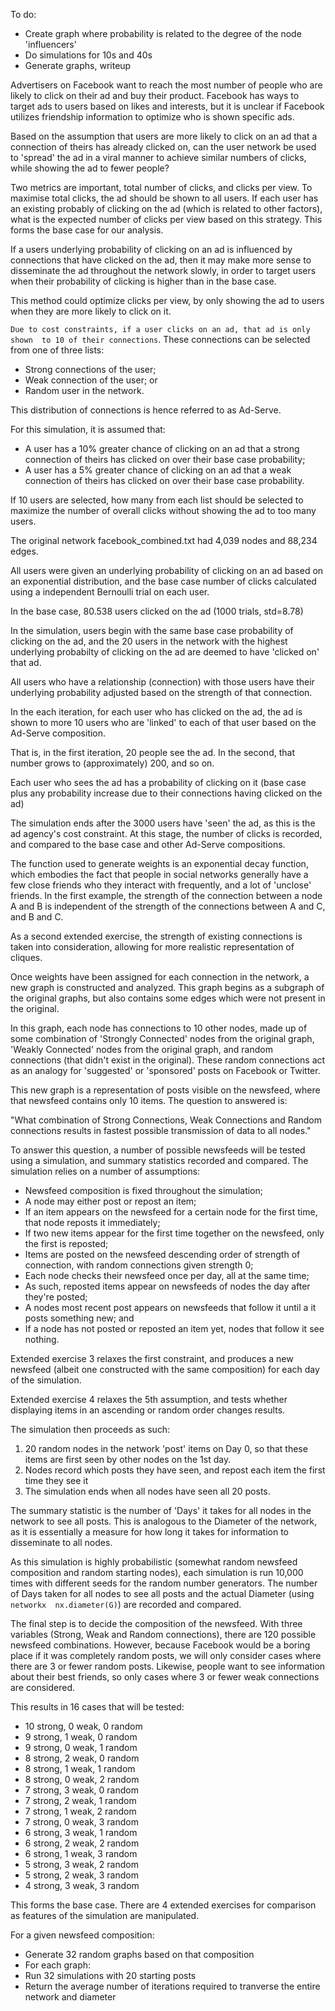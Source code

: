 To do:

- Create graph where probability is related to the degree of the node 
'influencers'
- Do simulations for 10s and 40s
- Generate graphs, writeup


Advertisers on Facebook want to reach the most number of people who are 
likely to click on their ad and buy their product. Facebook has ways to 
target ads to users based on likes and interests, but it is unclear if 
Facebook utilizes friendship information to optimize who is shown specific ads.

Based on the assumption that users are more likely to click on an ad that a
connection of theirs has already clicked on, can the user network be used 
to 'spread' the ad in a viral manner to achieve similar numbers of clicks, 
while showing the ad to fewer people?

Two metrics are important, total number of clicks, and clicks per view. To 
maximise total clicks, the ad should be shown to all users. If each user has
an existing probably of clicking on the ad (which is related to other 
factors), what is the expected number of clicks per view based on this 
strategy. This forms the base case for our analysis.

If a users underlying probability of clicking on an ad is influenced by 
connections that have clicked on the ad, then it may make more sense to 
disseminate the ad throughout the network slowly, in order to target users 
when their probability of clicking is higher than in the base case.

This method could optimize clicks per view, by only showing the ad to users 
when they are more likely to click on it.

`Due to cost constraints, if a user clicks on an ad, that ad is only shown 
to 10 of their connections`. These connections can be selected from one of 
three lists:
 - Strong connections of the user;
 - Weak connection of the user; or
 - Random user in the network.
 
This distribution of connections is hence referred to as Ad-Serve.

For this simulation, it is assumed that:
 - A user has a 10% greater chance of clicking on an ad that a strong 
 connection of theirs has clicked on over their base case probability;
 - A user has a 5% greater chance of clicking on an ad that a weak 
 connection of theirs has clicked on over their base case probability.

If 10 users are selected, how many from each list should be selected to 
maximize the number of overall clicks without showing the ad to too many users.

The original network facebook_combined.txt had 4,039 nodes and 88,234 edges.

All users were given an underlying probability of clicking on an ad based on
an exponential distribution, and the base case number of clicks calculated 
using a independent Bernoulli trial on each user.

In the base case, 80.538 users clicked on the ad (1000 trials, std=8.78)

In the simulation, users begin with the same base case probability of 
clicking on the ad, and the 20 users in the network with the highest 
underlying probabilty of clicking on the ad are deemed to have 
'clicked on' that ad. 

All users who have a relationship (connection) with those users have their 
underlying probability adjusted based on the strength of that connection.

In the each iteration, for each user who has clicked on the ad, the ad is 
shown to more 10 users who are 'linked' to each of that user based on the 
Ad-Serve composition.

That is, in the first iteration, 20 people see the ad. In the second, that 
number grows to (approximately) 200, and so on.

Each user who sees the ad has a probability of clicking on it (base case 
plus any probability increase due to their connections having clicked on the
ad)

The simulation ends after the 3000 users have 'seen' the ad, as this is the 
ad agency's cost constraint. At this stage, the number of clicks is 
recorded, and compared to the base case and other Ad-Serve compositions.



The function used to generate weights is an exponential decay function, 
which embodies the fact that people in social networks generally have a few 
close friends who they interact with frequently, and a lot of 'unclose' 
friends. In the first example, the strength of the connection between a node 
A and B is independent of the strength of the connections between A and C, 
and B and C.

As a second extended exercise, the strength of existing connections is taken 
into consideration, allowing for more realistic representation of cliques.

Once weights have been assigned for each connection in the network, a new 
graph is constructed and analyzed. This graph begins as a subgraph of the 
original graphs, but also contains some edges which were not present in the 
original.

In this graph, each node has connections to 10 other nodes, made up of some 
combination of 'Strongly Connected' nodes from the original graph, 'Weakly 
Connected' nodes from the original graph, and random connections (that 
didn't exist in the original). These random connections act as an analogy 
for 'suggested' or 'sponsored' posts on Facebook or Twitter.

This new graph is a representation of posts visible on the newsfeed, where 
that newsfeed contains only 10 items. The question to answered is:

"What combination of Strong Connections, Weak Connections and Random 
connections results in fastest possible transmission of data to all nodes."

To answer this question, a number of possible newsfeeds will be tested using 
a simulation, and summary statistics recorded and compared. The simulation 
relies on a number of assumptions:

- Newsfeed composition is fixed throughout the simulation;
- A node may either post or repost an item;
- If an item appears on the newsfeed for a certain node for the first time, 
that node reposts it immediately;
- If two new items appear for the first time together on the newsfeed, only 
the first is reposted;
- Items are posted on the newsfeed descending order of strength of 
connection, with random connections given strength 0;
- Each node checks their newsfeed once per day, all at the same time;
- As such, reposted items appear on newsfeeds of nodes the day after they're 
posted;
- A nodes most recent post appears on newsfeeds that follow it until a it 
posts something new; and
- If a node has not posted or reposted an item yet, nodes that follow it see
 nothing.

Extended exercise 3 relaxes the first constraint, and produces a new 
newsfeed (albeit one constructed with the same composition) for each day of 
the simulation.

Extended exercise 4 relaxes the 5th assumption, and tests whether displaying
 items in an ascending or random order changes results.

The simulation then proceeds as such:

1. 20 random nodes in the network 'post' items on Day 0, so that these items
 are first seen by other nodes on the 1st day.
2. Nodes record which posts they have seen, and repost each item the first 
time they see it
3. The simulation ends when all nodes have seen all 20 posts.

The summary statistic is the number of 'Days' it takes for all nodes in the 
network to see all posts. This is analogous to the Diameter of the network, as 
it is essentially a measure for how long it takes for information to 
disseminate to all nodes.

As this simulation is highly probabilistic (somewhat random newsfeed 
composition and random starting nodes), each simulation is run 10,000 times 
with different seeds for the random number generators. The number of Days 
taken for all nodes to see all posts and the actual Diameter (using `networkx 
nx.diameter(G)`) are recorded and compared.
 
The final step is to decide the composition of the newsfeed. With three 
variables (Strong, Weak and Random connections), there are 120 possible 
newsfeed combinations. However, because Facebook would be a boring place if 
it was completely random posts, we will only consider cases where there are 
3 or fewer random posts. Likewise, people want to see information about 
their best friends, so only cases where 3 or fewer weak connections are 
considered.

This results in 16 cases that will be tested:
- 10 strong, 0 weak, 0 random
- 9 strong, 1 weak, 0 random
- 9 strong, 0 weak, 1 random
- 8 strong, 2 weak, 0 random
- 8 strong, 1 weak, 1 random
- 8 strong, 0 weak, 2 random
- 7 strong, 3 weak, 0 random
- 7 strong, 2 weak, 1 random
- 7 strong, 1 weak, 2 random
- 7 strong, 0 weak, 3 random
- 6 strong, 3 weak, 1 random
- 6 strong, 2 weak, 2 random
- 6 strong, 1 weak, 3 random
- 5 strong, 3 weak, 2 random
- 5 strong, 2 weak, 3 random
- 4 strong, 3 weak, 3 random

This forms the base case. There are 4 extended exercises for comparison as 
features of the simulation are manipulated.

For a given newsfeed composition:
- Generate 32 random graphs based on that composition
- For each graph:
- Run 32 simulations with 20 starting posts
- Return the average number of iterations required to tranverse the entire 
network and diameter